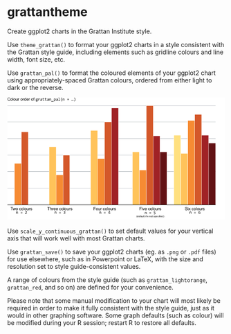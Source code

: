 # grattantheme
Create ggplot2 charts in the Grattan Institute style.

Use `theme_grattan()` to format your ggplot2 charts in a style consistent with the Grattan style guide, including elements such as gridline colours and line width, font size, etc.

Use `grattan_pal()` to format the coloured elements of your ggplot2 chart using appropriately-spaced Grattan colours, ordered from either light to dark or the reverse.

![grattan_pal](atlas/grattan_pal_colours.png)

Use `scale_y_continuous_grattan()` to set default values for your vertical axis that will work well with most Grattan charts.

Use `grattan_save()` to save your ggplot2 charts (eg. as `.png` or `.pdf` files) for use elsewhere, such as in Powerpoint or LaTeX, with the size and resolution set to style guide-consistent values.

A range of colours from the style guide (such as `grattan_lightorange`, `grattan_red`, and so on) are defined for your convenience.

Please note that some manual modification to your chart will most likely be required in order to make it fully consistent with the style guide, just as it would in other graphing software. Some graph defaults (such as colour) will be modified during your R session; restart R to restore all defaults.


